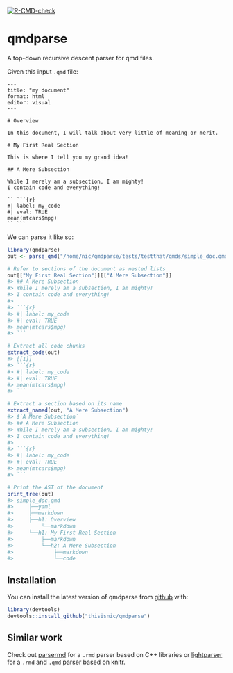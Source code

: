 <!-- badges: start -->
  [![R-CMD-check](https://github.com/thisisnic/qmdparse/actions/workflows/R-CMD-check.yaml/badge.svg)](https://github.com/thisisnic/qmdparse/actions/workflows/R-CMD-check.yaml)
<!-- badges: end -->

# qmdparse

A top-down recursive descent parser for qmd files.

Given this input `.qmd` file:

```
---
title: "my document"
format: html
editor: visual
---

# Overview

In this document, I will talk about very little of meaning or merit.

# My First Real Section

This is where I tell you my grand idea!

## A Mere Subsection

While I merely am a subsection, I am mighty!
I contain code and everything!

`` ```{r}
#| label: my_code
#| eval: TRUE
mean(mtcars$mpg)
`` ```
```

We can parse it like so:

``` r
library(qmdparse)
out <- parse_qmd("/home/nic/qmdparse/tests/testthat/qmds/simple_doc.qmd")

# Refer to sections of the document as nested lists
out[["My First Real Section"]][["A Mere Subsection"]]
#> ## A Mere Subsection
#> While I merely am a subsection, I am mighty!
#> I contain code and everything!
#> 
#> ```{r}
#> #| label: my_code
#> #| eval: TRUE
#> mean(mtcars$mpg)
#> ```

# Extract all code chunks
extract_code(out)
#> [[1]]
#> ```{r}
#> #| label: my_code
#> #| eval: TRUE
#> mean(mtcars$mpg)
#> ```

# Extract a section based on its name
extract_named(out, "A Mere Subsection")
#> $`A Mere Subsection`
#> ## A Mere Subsection
#> While I merely am a subsection, I am mighty!
#> I contain code and everything!
#> 
#> ```{r}
#> #| label: my_code
#> #| eval: TRUE
#> mean(mtcars$mpg)
#> ```

# Print the AST of the document
print_tree(out)
#> simple_doc.qmd
#>     ├──yaml
#>     ├──markdown
#>     ├──h1: Overview
#>         └──markdown
#>     └──h1: My First Real Section
#>         ├──markdown
#>         └──h2: A Mere Subsection
#>             ├──markdown
#>             └──code
```

## Installation

You can install the latest version of qmdparse from [github](https://github.com/thisisnic/qmdparse) with:

```r
library(devtools)
devtools::install_github("thisisnic/qmdparse")
```

## Similar work

Check out [parsermd](https://github.com/rundel/parsermd) for a `.rmd` parser based on C++ libraries or [lightparser](https://github.com/ThinkR-open/lightparser/) for a `.rmd` and `.qmd` parser based on knitr.
